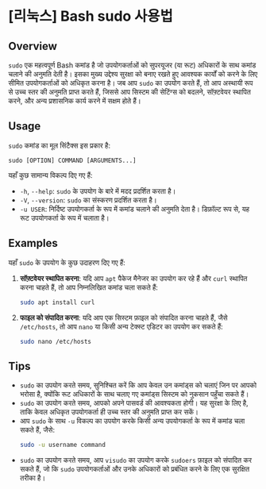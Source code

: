 # [리눅스] Bash sudo 사용법

## Overview
`sudo` एक महत्वपूर्ण Bash कमांड है जो उपयोगकर्ताओं को सुपरयूजर (या रूट) अधिकारों के साथ कमांड चलाने की अनुमति देती है। इसका मुख्य उद्देश्य सुरक्षा को बनाए रखते हुए आवश्यक कार्यों को करने के लिए सीमित उपयोगकर्ताओं को अधिकृत करना है। जब आप `sudo` का उपयोग करते हैं, तो आप अस्थायी रूप से उच्च स्तर की अनुमति प्राप्त करते हैं, जिससे आप सिस्टम की सेटिंग्स को बदलने, सॉफ़्टवेयर स्थापित करने, और अन्य प्रशासनिक कार्य करने में सक्षम होते हैं।

## Usage
`sudo` कमांड का मूल सिंटैक्स इस प्रकार है:

```
sudo [OPTION] COMMAND [ARGUMENTS...]
```

यहाँ कुछ सामान्य विकल्प दिए गए हैं:

- `-h`, `--help`: `sudo` के उपयोग के बारे में मदद प्रदर्शित करता है।
- `-V`, `--version`: `sudo` का संस्करण प्रदर्शित करता है।
- `-u USER`: निर्दिष्ट उपयोगकर्ता के रूप में कमांड चलाने की अनुमति देता है। डिफ़ॉल्ट रूप से, यह रूट उपयोगकर्ता के रूप में चलाता है।

## Examples
यहाँ `sudo` के उपयोग के कुछ उदाहरण दिए गए हैं:

1. **सॉफ़्टवेयर स्थापित करना**:
   यदि आप `apt` पैकेज मैनेजर का उपयोग कर रहे हैं और `curl` स्थापित करना चाहते हैं, तो आप निम्नलिखित कमांड चला सकते हैं:
   ```bash
   sudo apt install curl
   ```

2. **फाइल को संपादित करना**:
   यदि आप एक सिस्टम फ़ाइल को संपादित करना चाहते हैं, जैसे `/etc/hosts`, तो आप `nano` या किसी अन्य टेक्स्ट एडिटर का उपयोग कर सकते हैं:
   ```bash
   sudo nano /etc/hosts
   ```

## Tips
- `sudo` का उपयोग करते समय, सुनिश्चित करें कि आप केवल उन कमांड्स को चलाएं जिन पर आपको भरोसा है, क्योंकि रूट अधिकारों के साथ चलाए गए कमांड्स सिस्टम को नुकसान पहुँचा सकते हैं।
- `sudo` का उपयोग करते समय, आपको अपने पासवर्ड की आवश्यकता होगी। यह सुरक्षा के लिए है, ताकि केवल अधिकृत उपयोगकर्ता ही उच्च स्तर की अनुमति प्राप्त कर सकें।
- आप `sudo` के साथ `-u` विकल्प का उपयोग करके किसी अन्य उपयोगकर्ता के रूप में कमांड चला सकते हैं, जैसे:
  ```bash
  sudo -u username command
  ```
- `sudo` का उपयोग करते समय, आप `visudo` का उपयोग करके `sudoers` फ़ाइल को संपादित कर सकते हैं, जो कि `sudo` उपयोगकर्ताओं और उनके अधिकारों को प्रबंधित करने के लिए एक सुरक्षित तरीका है।